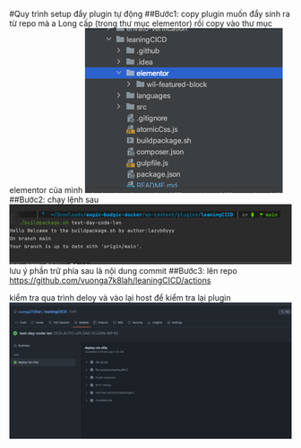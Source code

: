 #Quy trình setup đẩy plugin tự động
##Bước1: copy plugin muốn đẩy sinh ra từ repo mà a Long cấp (trong thư mục elementor) rồi copy vào thư mục elementor của mình
![img.png](img.png)
##Bước2: chạy lệnh sau 
![img_1.png](img_1.png)
 lưu ý phần trữ phía sau là nội dung commit
##Bước3: lên repo 
https://github.com/vuonga7k8lah/leaningCICD/actions

kiểm tra qua trình deloy và vào lại host để kiểm tra lại plugin
![img_2.png](img_2.png)